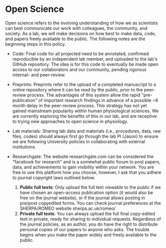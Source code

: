 # Open Science

Open science refers to the evolving understanding of how we as scientists can best communicate our work with colleagues, the community, and society. As a lab, we will make decisions on how best to make data, code, and papers freely available to the public. The following notes are the beginning steps in this policy.

* Code: Final code for all projected need to be annotated, confirmed reproducible by an independent lab member, and uploaded to the lab's GitHub repository. The idea is for this code to eventually be made open access to our collaborators and our community, pending rigorous internal- and peer-review.

* Preprints: Preprints refer to the upload of a completed manuscript to a online repository where it can be read by the public, prior to the peer-review process. The advantages of this system allow the rapid "pre-publication" of important research findings in advance of a possible ~6 month delay in the peer-review process. This strategy has not yet gained mainstream popularity within human physiological sciences. We are currently exploring the benefits of this in our lab, and are receptive to trying new approaches to open science in physiology.

* Lab materials: Sharing lab data and materials (i.e., procedures, data, raw files, codes) should always first go through the lab PI (Jason) to ensure we are following University policies in collaborating with external institutions.

* Researchgate: The website researchgate.com can be considered the "facebook for research" and is a somewhat public forum to post papers, data, and achievements to gain visibility within your network. You are free to use this platform how you choose, however, I ask that you adhere to journal copyright laws outlined below.
    1. **Public full texts**: Only upload the full text viewable to the public if we have chosen an open-access publication option (it would also be free on the journal website), or if the journal allows posting in pre/post copyedited forms. You can check journal preferences at the SHERPA/ROMEO website sherpa.ac.uk/romeo/
    2. **Private full texts**: You can always upload the full final copy-edited text in private, ready for sharing to individual requests. Regardless of the journal policies, as an author, you do have the right to distribute personal copies of our papers to anyone who asks. The trouble begins when you make the paper widely and freely available to the public.

